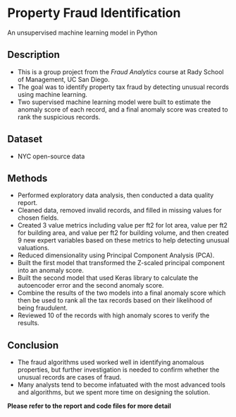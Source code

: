# Property Fraud Identification
An unsupervised machine learning model in Python

## Description
- This is a group project from the *Fraud Analytics* course at Rady School of Management, UC San Diego.
- The goal was to identify property tax fraud by detecting unusual records using machine learning.
- Two supervised machine learning model were built to estimate the anomaly score of each record, and a final anomaly score was created to rank the suspicious records.

## Dataset
- NYC open-source data

## Methods
- Performed exploratory data analysis, then conducted a data quality report.
- Cleaned data, removed invalid records, and filled in missing values for chosen fields.
- Created 3 value metrics including value per ft2 for lot area, value per ft2 for building area, and value per ft2 for building volume, and then created 9 new expert variables based on these metrics to help detecting unusual valuations.
- Reduced dimensionality using Principal Component Analysis (PCA). 
- Built the first model that transformed the Z-scaled principal component into an anomaly score.
- Built the second model that used Keras library to calculate the autoencoder error and the second anomaly score.
- Combine the results of the two models into a final anomaly score which then be used to rank all the tax records based on their likelihood of being fraudulent. 
- Reviewed 10 of the records with high anomaly scores to verify the results.

## Conclusion
- The fraud algorithms used worked well in identifying anomalous properties, but further investigation is needed to confirm whether the unusual records are cases of fraud. 
- Many analysts tend to become infatuated with the most advanced tools and algorithms, but we spent more time on designing the solution.

**Please refer to the report and code files for more detail**

